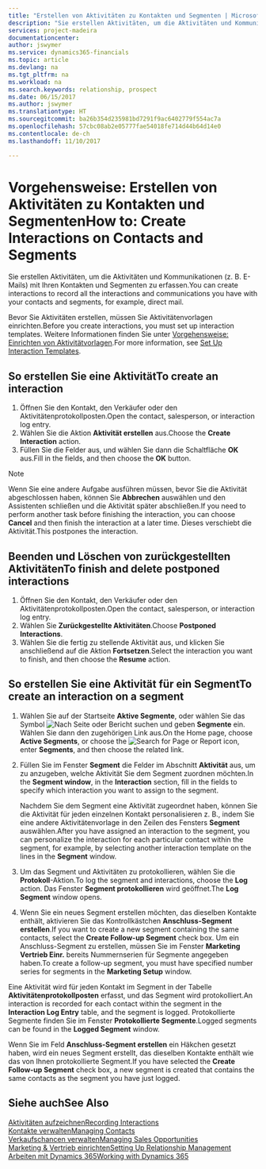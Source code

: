 ```yaml
---
title: "Erstellen von Aktivitäten zu Kontakten und Segmenten | Microsoft Docs"
description: "Sie erstellen Aktivitäten, um die Aktivitäten und Kommunikationen (z. B. E-Mails) mit Ihren Kontakten und Segmenten in Dynamics 365 zu erfassen."
services: project-madeira
documentationcenter: 
author: jswymer
ms.service: dynamics365-financials
ms.topic: article
ms.devlang: na
ms.tgt_pltfrm: na
ms.workload: na
ms.search.keywords: relationship, prospect
ms.date: 06/15/2017
ms.author: jswymer
ms.translationtype: HT
ms.sourcegitcommit: ba26b354d235981bd7291f9ac6402779f554ac7a
ms.openlocfilehash: 57cbc08ab2e05777fae54018fe714d44b64d14e0
ms.contentlocale: de-ch
ms.lasthandoff: 11/10/2017

---
```

# <a name="how-to-create-interactions-on-contacts-and-segments"></a><span data-ttu-id="5e1dd-103">Vorgehensweise: Erstellen von Aktivitäten zu Kontakten und Segmenten</span><span class="sxs-lookup"><span data-stu-id="5e1dd-103">How to: Create Interactions on Contacts and Segments</span></span>
<span data-ttu-id="5e1dd-104">Sie erstellen Aktivitäten, um die Aktivitäten und Kommunikationen (z. B. E-Mails) mit Ihren Kontakten und Segmenten zu erfassen.</span><span class="sxs-lookup"><span data-stu-id="5e1dd-104">You can create interactions to record all the interactions and communications you have with your contacts and segments, for example, direct mail.</span></span>

<span data-ttu-id="5e1dd-105">Bevor Sie Aktivitäten erstellen, müssen Sie Aktivitätenvorlagen einrichten.</span><span class="sxs-lookup"><span data-stu-id="5e1dd-105">Before you create interactions, you must set up interaction templates.</span></span> <span data-ttu-id="5e1dd-106">Weitere Informationen finden Sie unter [Vorgehensweise: Einrichten von Aktivitätvorlagen](marketing-interactions.md).</span><span class="sxs-lookup"><span data-stu-id="5e1dd-106">For more information, see  [Set Up Interaction Templates](marketing-interactions.md).</span></span>

## <a name="to-create-an-interaction"></a><span data-ttu-id="5e1dd-107">So erstellen Sie eine Aktivität</span><span class="sxs-lookup"><span data-stu-id="5e1dd-107">To create an interaction</span></span>
1. <span data-ttu-id="5e1dd-108">Öffnen Sie den Kontakt, den Verkäufer oder den Aktivitätenprotokollposten.</span><span class="sxs-lookup"><span data-stu-id="5e1dd-108">Open the contact, salesperson, or interaction log entry.</span></span>
2. <span data-ttu-id="5e1dd-109">Wählen Sie die Aktion **Aktivität erstellen** aus.</span><span class="sxs-lookup"><span data-stu-id="5e1dd-109">Choose the **Create Interaction** action.</span></span>
3. <span data-ttu-id="5e1dd-110">Füllen Sie die Felder aus, und wählen Sie dann die Schaltfläche **OK** aus.</span><span class="sxs-lookup"><span data-stu-id="5e1dd-110">Fill in the fields, and then choose the **OK** button.</span></span>

> [!NOTE]  
>   <span data-ttu-id="5e1dd-111">Wenn Sie eine andere Aufgabe ausführen müssen, bevor Sie die Aktivität abgeschlossen haben, können Sie **Abbrechen** auswählen und den Assistenten schließen und die Aktivität später abschließen.</span><span class="sxs-lookup"><span data-stu-id="5e1dd-111">If you need to perform another task before finishing the interaction, you can choose **Cancel** and then finish the interaction at a later time.</span></span> <span data-ttu-id="5e1dd-112">Dieses verschiebt die Aktivität.</span><span class="sxs-lookup"><span data-stu-id="5e1dd-112">This postpones the interaction.</span></span>

## <a name="to-finish-and-delete-postponed-interactions"></a><span data-ttu-id="5e1dd-113">Beenden und Löschen von zurückgestellten Aktivitäten</span><span class="sxs-lookup"><span data-stu-id="5e1dd-113">To finish and delete postponed interactions</span></span>
1. <span data-ttu-id="5e1dd-114">Öffnen Sie den Kontakt, den Verkäufer oder den Aktivitätenprotokollposten.</span><span class="sxs-lookup"><span data-stu-id="5e1dd-114">Open the contact, salesperson, or interaction log entry.</span></span>
2. <span data-ttu-id="5e1dd-115">Wählen Sie **Zurückgestellte Aktivitäten**.</span><span class="sxs-lookup"><span data-stu-id="5e1dd-115">Choose **Postponed Interactions**.</span></span>
3. <span data-ttu-id="5e1dd-116">Wählen Sie die fertig zu stellende Aktivität aus, und klicken Sie anschließend auf die Aktion **Fortsetzen**.</span><span class="sxs-lookup"><span data-stu-id="5e1dd-116">Select the interaction you want to finish, and then choose the **Resume** action.</span></span>

## <a name="to-create-an-interaction-on-a-segment"></a><span data-ttu-id="5e1dd-117">So erstellen Sie eine Aktivität für ein Segment</span><span class="sxs-lookup"><span data-stu-id="5e1dd-117">To create an interaction on a segment</span></span>
1. <span data-ttu-id="5e1dd-118">Wählen Sie auf der Startseite **Aktive Segmente**, oder wählen Sie das Symbol ![Nach Seite oder Bericht suchen](media/ui-search/search_small.png "Nach Seite oder Bericht suchen") und geben **Segmente** ein. Wählen Sie dann den zugehörigen Link aus.</span><span class="sxs-lookup"><span data-stu-id="5e1dd-118">On the Home page, choose **Active Segments**, or choose the ![Search for Page or Report](media/ui-search/search_small.png "Search for Page or Report icon") icon, enter **Segments**, and then choose the related link.</span></span>
2. <span data-ttu-id="5e1dd-119">Füllen Sie im Fenster **Segment** die Felder im Abschnitt **Aktivität** aus, um zu anzugeben, welche Aktivität Sie dem Segment zuordnen möchten.</span><span class="sxs-lookup"><span data-stu-id="5e1dd-119">In the **Segment window**, in the **Interaction** section, fill in the fields to specify which interaction you want to assign to the segment.</span></span>

    <span data-ttu-id="5e1dd-120">Nachdem Sie dem Segment eine Aktivität zugeordnet haben, können Sie die Aktivität für jeden einzelnen Kontakt personalisieren z. B., indem Sie eine andere Aktivitätenvorlage in den Zeilen des Fensters **Segment** auswählen.</span><span class="sxs-lookup"><span data-stu-id="5e1dd-120">After you have assigned an interaction to the segment, you can personalize the interaction for each particular contact within the segment, for example, by selecting another interaction template on the lines in the **Segment** window.</span></span>  
3. <span data-ttu-id="5e1dd-121">Um das Segment und Aktivitäten zu protokollieren, wählen Sie die **Protokoll**-Aktion.</span><span class="sxs-lookup"><span data-stu-id="5e1dd-121">To log the segment and interactions, choose the **Log** action.</span></span> <span data-ttu-id="5e1dd-122">Das Fenster **Segment protokollieren** wird geöffnet.</span><span class="sxs-lookup"><span data-stu-id="5e1dd-122">The **Log Segment** window opens.</span></span>
4. <span data-ttu-id="5e1dd-123">Wenn Sie ein neues Segment erstellen möchten, das dieselben Kontakte enthält, aktivieren Sie das Kontrollkästchen **Anschluss-Segment erstellen**.</span><span class="sxs-lookup"><span data-stu-id="5e1dd-123">If you want to create a new segment containing the same contacts, select the **Create Follow-up Segment** check box.</span></span> <span data-ttu-id="5e1dd-124">Um ein Anschluss-Segment zu erstellen, müssen Sie im Fenster **Marketing Vertrieb Einr.** bereits Nummernserien für Segmente angegeben haben.</span><span class="sxs-lookup"><span data-stu-id="5e1dd-124">To create a follow-up segment, you must have specified number series for segments in the **Marketing Setup** window.</span></span>

<span data-ttu-id="5e1dd-125">Eine Aktivität wird für jeden Kontakt im Segment in der Tabelle **Aktivitätenprotokollposten** erfasst, und das Segment wird protokolliert.</span><span class="sxs-lookup"><span data-stu-id="5e1dd-125">An interaction is recorded for each contact within the segment in the **Interaction Log Entry** table, and the segment is logged.</span></span> <span data-ttu-id="5e1dd-126">Protokollierte Segmente finden Sie im Fenster **Protokollierte Segmente**.</span><span class="sxs-lookup"><span data-stu-id="5e1dd-126">Logged segments can be found in the **Logged Segment** window.</span></span>

<span data-ttu-id="5e1dd-127">Wenn Sie im Feld **Anschluss-Segment erstellen** ein Häkchen gesetzt haben, wird ein neues Segment erstellt, das dieselben Kontakte enthält wie das von Ihnen protokollierte Segment.</span><span class="sxs-lookup"><span data-stu-id="5e1dd-127">If you have selected the **Create Follow-up Segment** check box, a new segment is created that contains the same contacts as the segment you have just logged.</span></span>

## <a name="see-also"></a><span data-ttu-id="5e1dd-128">Siehe auch</span><span class="sxs-lookup"><span data-stu-id="5e1dd-128">See Also</span></span>
[<span data-ttu-id="5e1dd-129">Aktivitäten aufzeichnen</span><span class="sxs-lookup"><span data-stu-id="5e1dd-129">Recording Interactions</span></span>](marketing-interactions.md)  
[<span data-ttu-id="5e1dd-130">Kontakte verwalten</span><span class="sxs-lookup"><span data-stu-id="5e1dd-130">Managing Contacts</span></span>](marketing-contacts.md)  
[<span data-ttu-id="5e1dd-131">Verkaufschancen verwalten</span><span class="sxs-lookup"><span data-stu-id="5e1dd-131">Managing Sales Opportunities</span></span>](marketing-manage-sales-opportunities.md)  
[<span data-ttu-id="5e1dd-132">Marketing & Vertrieb einrichten</span><span class="sxs-lookup"><span data-stu-id="5e1dd-132">Setting Up Relationship Management</span></span>](marketing-setup-marketing.md)  
[<span data-ttu-id="5e1dd-133">Arbeiten mit Dynamics 365</span><span class="sxs-lookup"><span data-stu-id="5e1dd-133">Working with Dynamics 365</span></span>](ui-work-product.md)

